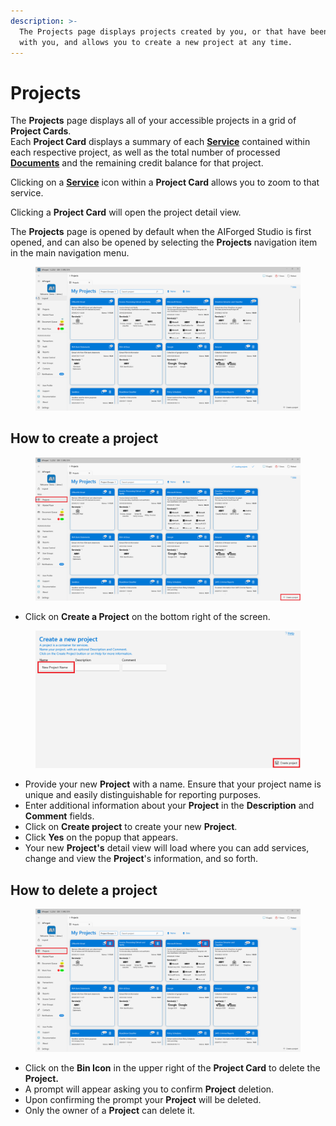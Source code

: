 ```yaml
---
description: >-
  The Projects page displays projects created by you, or that have been shared
  with you, and allows you to create a new project at any time.
---
```


# Projects

The **Projects** page displays all of your accessible projects in a grid of **Project Cards**.\
Each **Project Card** displays a summary of each [**Service**](https://github.com/aiforged/docs/blob/master/broken-reference/README.md) contained within each respective project, as well as the total number of processed [**Documents**](https://github.com/aiforged/docs/blob/master/broken-reference/README.md) and the remaining credit balance for that project.

Clicking on a [**Service**](https://github.com/aiforged/docs/blob/master/broken-reference/README.md) icon within a **Project Card** allows you to zoom to that service.

Clicking a **Project Card** will open the project detail view.

The **Projects** page is opened by default when the AIForged Studio is first opened, and can also be opened by selecting the **Projects** navigation item in the main navigation menu.

<figure><img src=".gitbook/assets/image (251).png" alt=""><figcaption></figcaption></figure>

## How to create a project

<figure><img src=".gitbook/assets/image (193).png" alt=""><figcaption></figcaption></figure>

* Click on **Create a Project** on the bottom right of the screen.

<figure><img src=".gitbook/assets/image (213).png" alt=""><figcaption></figcaption></figure>

* Provide your new **Project** with a name. Ensure that your project name is unique and easily distinguishable for reporting purposes.
* Enter additional information about your **Project** in the **Description** and **Comment** fields.
* Click on **Create project** to create your new **Project**.
* Click **Yes** on the popup that appears.
* Your new **Project's** detail view will load where you can add services, change and view the **Project**'s information, and so forth.

## How to delete a project

<figure><img src=".gitbook/assets/image (216).png" alt=""><figcaption></figcaption></figure>

* Click on the **Bin Icon** in the upper right of the **Project Card** to delete the **Project.**
* A prompt will appear asking you to confirm **Project** deletion.
* Upon confirming the prompt your **Project** will be deleted.
* Only the owner of a **Project** can delete it.
